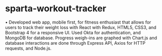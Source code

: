 # sparta-workout-tracker
•	Developed web app, mobile first, for fitness enthusiast that allows for users to track their weight loss with React with Redux, HTML5, CSS3, and Bootstrap 4 for a responsive UI. Used Okta for authentication, and MongoDB for database. Progress weigh-ins are graphed with Chart.js and database interactions are done through Express API, Axios for HTTP requests, and Node.js.
